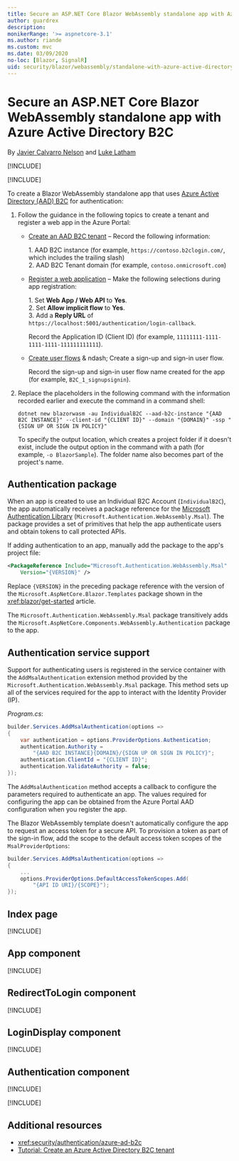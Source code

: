 ```yaml
---
title: Secure an ASP.NET Core Blazor WebAssembly standalone app with Azure Active Directory B2C
author: guardrex
description: 
monikerRange: '>= aspnetcore-3.1'
ms.author: riande
ms.custom: mvc
ms.date: 03/09/2020
no-loc: [Blazor, SignalR]
uid: security/blazor/webassembly/standalone-with-azure-active-directory-b2c
---
```

# Secure an ASP.NET Core Blazor WebAssembly standalone app with Azure Active Directory B2C

By [Javier Calvarro Nelson](https://github.com/javiercn) and [Luke Latham](https://github.com/guardrex)

[!INCLUDE[](~/includes/blazorwasm-preview-notice.md)]

[!INCLUDE[](~/includes/blazorwasm-3.2-template-article-notice.md)]

To create a Blazor WebAssembly standalone app that uses [Azure Active Directory (AAD) B2C](/azure/active-directory-b2c/overview) for authentication:

1. Follow the guidance in the following topics to create a tenant and register a web app in the Azure Portal:

   * [Create an AAD B2C tenant](/azure/active-directory-b2c/tutorial-create-tenant) &ndash; Record the following information:

     1\. AAD B2C instance (for example, `https://contoso.b2clogin.com/`, which includes the trailing slash)<br>
     2\. AAD B2C Tenant domain (for example, `contoso.onmicrosoft.com`)

   * [Register a web application](/azure/active-directory-b2c/tutorial-register-applications) &ndash; Make the following selections during app registration:

     1\. Set **Web App / Web API** to **Yes**.<br>
     2\. Set **Allow implicit flow** to **Yes**.<br>
     3\. Add a **Reply URL** of `https://localhost:5001/authentication/login-callback`.

     Record the Application ID (Client ID) (for example, `11111111-1111-1111-1111-111111111111`).

   * [Create user flows](/azure/active-directory-b2c/tutorial-create-user-flows) & ndash; Create a sign-up and sign-in user flow.

     Record the sign-up and sign-in user flow name created for the app (for example, `B2C_1_signupsignin`).

1. Replace the placeholders in the following command with the information recorded earlier and execute the command in a command shell:

   ```dotnetcli
   dotnet new blazorwasm -au IndividualB2C --aad-b2c-instance "{AAD B2C INSTANCE}" --client-id "{CLIENT ID}" --domain "{DOMAIN}" -ssp "{SIGN UP OR SIGN IN POLICY}"
   ```

   To specify the output location, which creates a project folder if it doesn't exist, include the output option in the command with a path (for example, `-o BlazorSample`). The folder name also becomes part of the project's name.

## Authentication package

When an app is created to use an Individual B2C Account (`IndividualB2C`), the app automatically receives a package reference for the [Microsoft Authentication Library](/azure/active-directory/develop/msal-overview) (`Microsoft.Authentication.WebAssembly.Msal`). The package provides a set of primitives that help the app authenticate users and obtain tokens to call protected APIs.

If adding authentication to an app, manually add the package to the app's project file:

```xml
<PackageReference Include="Microsoft.Authentication.WebAssembly.Msal" 
    Version="{VERSION}" />
```

Replace `{VERSION}` in the preceding package reference with the version of the `Microsoft.AspNetCore.Blazor.Templates` package shown in the <xref:blazor/get-started> article.

The `Microsoft.Authentication.WebAssembly.Msal` package transitively adds the `Microsoft.AspNetCore.Components.WebAssembly.Authentication` package to the app.

## Authentication service support

Support for authenticating users is registered in the service container with the `AddMsalAuthentication` extension method provided by the `Microsoft.Authentication.WebAssembly.Msal` package. This method sets up all of the services required for the app to interact with the Identity Provider (IP).

*Program.cs*:

```csharp
builder.Services.AddMsalAuthentication(options =>
{
    var authentication = options.ProviderOptions.Authentication;
    authentication.Authority = 
        "{AAD B2C INSTANCE}{DOMAIN}/{SIGN UP OR SIGN IN POLICY}";
    authentication.ClientId = "{CLIENT ID}";
    authentication.ValidateAuthority = false;
});
```

The `AddMsalAuthentication` method accepts a callback to configure the parameters required to authenticate an app. The values required for configuring the app can be obtained from the Azure Portal AAD configuration when you register the app.

The Blazor WebAssembly template doesn't automatically configure the app to request an access token for a secure API. To provision a token as part of the sign-in flow, add the scope to the default access token scopes of the `MsalProviderOptions`:

```csharp
builder.Services.AddMsalAuthentication(options =>
{
    ...
    options.ProviderOptions.DefaultAccessTokenScopes.Add(
        "{API ID URI}/{SCOPE}");
});
```

## Index page

[!INCLUDE[](~/includes/blazor-security/index-page.md)]

## App component

[!INCLUDE[](~/includes/blazor-security/app-component.md)]

## RedirectToLogin component

[!INCLUDE[](~/includes/blazor-security/redirecttologin-component.md)]

## LoginDisplay component

[!INCLUDE[](~/includes/blazor-security/logindisplay-component.md)]

## Authentication component

[!INCLUDE[](~/includes/blazor-security/authentication-component.md)]

[!INCLUDE[](~/includes/blazor-security/troubleshoot.md)]

## Additional resources

* <xref:security/authentication/azure-ad-b2c>
* [Tutorial: Create an Azure Active Directory B2C tenant](/azure/active-directory-b2c/tutorial-create-tenant)
